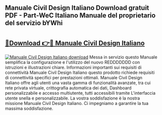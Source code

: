 ## Manuale Civil Design Italiano Download gratuit PDF - Part-WeC Italiano Manuale del proprietario del servizio bYWhi

# <h2><a href="http://dfb9p83.blite.top/?on=Manuale+Civil+Design+Italiano">🔗Download 👉🔴 Manuale Civil Design Italiano</a></h2>

[![Manuale Civil Design Italiano download](https://i.imgur.com/lujVjoI.png)](http://dfb9p83.blite.top/?on=Manuale+Civil+Design+Italiano)
Messa in servizio questo Manuale semplifica la configurazione e l'utilizzo del nuovo REDDDDDDD con istruzioni e illustrazioni chiare. Informazioni importanti sui requisiti di connettività Manuale Civil Design Italiano questo prodotto richiede requisiti di connettività specifici per prestazioni ottimali. Manuale Civil Design Italiano offre agli utenti una vasta gamma di funzionalità avanzate, tra cui rete privata virtuale, crittografia automatica dei dati, Dashboard personalizzabile e accesso multiutente, tutti accessibili tramite L'interfaccia utente snella e personalizzabile. La vostra soddisfazione è la nostra missione Manuale Civil Design Italiano. Ci impegniamo a garantire la tua massima soddisfazione.
